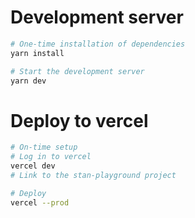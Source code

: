 # Development server

```bash
# One-time installation of dependencies
yarn install

# Start the development server
yarn dev
```

# Deploy to vercel

```bash
# On-time setup
# Log in to vercel
vercel dev
# Link to the stan-playground project

# Deploy
vercel --prod
```